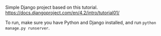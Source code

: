Simple Django project based on this tutorial. https://docs.djangoproject.com/en/4.2/intro/tutorial01/

To run, make sure you have Python and Django installed, and run `python manage.py runserver`.

